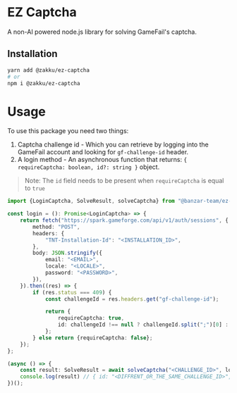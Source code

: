 # EZ Captcha

A non-AI powered node.js library for solving GameFail's captcha.

## Installation

```bash
yarn add @zakku/ez-captcha
# or
npm i @zakku/ez-captcha
```

# Usage

To use this package you need two things:

1. Captcha challenge id - Which you can retrieve by logging into the GameFail account and looking for `gf-challenge-id`
   header.
2. A login method - An asynchronous function that returns: `{ requireCaptcha: boolean, id?: string }` object.

> Note: The `id` field needs to be present when `requireCaptcha` is equal to `true`

```typescript
import {LoginCaptcha, SolveResult, solveCaptcha} from "@banzar-team/ez-captcha";

const login = (): Promise<LoginCaptcha> => {
    return fetch("https://spark.gameforge.com/api/v1/auth/sessions", {
        method: "POST",
        headers: {
            "TNT-Installation-Id": "<INSTALLATION_ID>",
        },
        body: JSON.stringify({
            email: "<EMAIL>",
            locale: "<LOCALE>",
            password: "<PASSWORD>",
        }),
    }).then((res) => {
        if (res.status === 409) {
            const challengeId = res.headers.get("gf-challenge-id");

            return {
                requireCaptcha: true,
                id: challengeId !== null ? challengeId.split(";")[0] : undefined,
            };
        } else return {requireCaptcha: false};
    });
};

(async () => {
    const result: SolveResult = await solveCaptcha("<CHALLENGE_ID>", login);
    console.log(result) // { id: "<DIFFRENT_OR_THE_SAME_CHALLENGE_ID>", solved: <TRUE/FALSE> }
})();
```